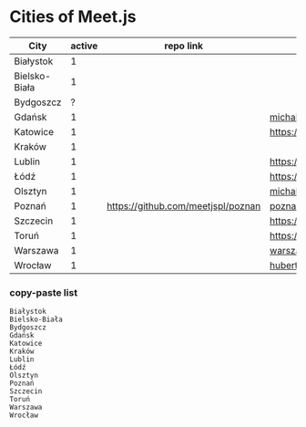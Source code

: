 # Cities of Meet.js

| City          | active | repo link                          | default contact                                                                                     | notes |
| ------------- | ------ | ---------------------------------- | --------------------------------------------------------------------------------------------------- | ----- |
| Białystok     | 1      |
| Bielsko-Biała | 1      |
| Bydgoszcz     | ?      |
| Gdańsk        | 1      |                                    | michal+meet.js@miszczyszyn.com                                                                      |
| Katowice      | 1      |                                    | https://docs.google.com/forms/d/e/1FAIpQLSdUqP1hjzefu7i4onc1KuOzFBnQ2KGL64UKy6U3zNPO1vW2qg/viewform |
| Kraków        | 1      |
| Lublin        | 1      |                                    | https://github.com/meetjspl/lublin/issues                                                           |
| Łódź          | 1      |                                    | https://github.com/meetjspl/lodz/issues                                                             |
| Olsztyn       | 1      |                                    | michal+meetjs@kwiatek.it                                                                            |
| Poznań        | 1      | https://github.com/meetjspl/poznan | poznan@meetjs.pl                                                                                    |
| Szczecin      | 1      |                                    | https://www.messenger.com/t/karol.fabjanczuk                                                        |
| Toruń         | 1      |                                    | https://github.com/meetjspl/torun/issues                                                            |
| Warszawa      | 1      |                                    | warszawa@meetjs.pl                                                                                  |
| Wrocław       | 1      |                                    | hubert.zub@gmail.com                                                                                |


### copy-paste list
```
Białystok
Bielsko-Biała
Bydgoszcz
Gdańsk
Katowice
Kraków
Lublin
Łódź
Olsztyn
Poznań
Szczecin
Toruń
Warszawa
Wrocław
```
